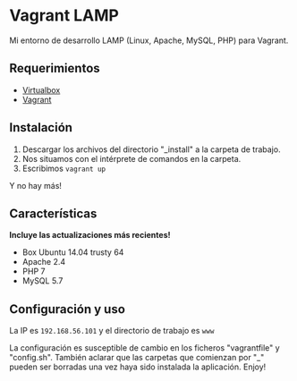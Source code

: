 <h1>Vagrant LAMP</h1>

<p>Mi entorno de desarrollo LAMP (Linux, Apache, MySQL, PHP) para Vagrant.</p> 

<h2>Requerimientos</h2>
<ul>
  <li><a href="https://www.virtualbox.org">Virtualbox</a></li>
  <li><a href="https://www.vagrantup.com">Vagrant</a></li>
</ul>

<h2>Instalación</h2>
<ol>
  <li>Descargar los archivos del directorio "_install" a la carpeta de trabajo.</li>
  <li>Nos situamos con el intérprete de comandos en la carpeta.</li>
  <li>Escribimos  <code>vagrant up</code></li>
</ol>
<p>Y no hay más!</p>

<h2>Características</h2>
<p><b> Incluye las actualizaciones más recientes! </b></p>
<ul>
  <li>Box Ubuntu 14.04 trusty 64</li>
  <li>Apache 2.4</li>
  <li>PHP 7</li>
  <li>MySQL 5.7</li>
</ul>

<h2>Configuración y uso</h2>
<p>La IP es <code>192.168.56.101</code> y el directorio de trabajo es <code>www</code></p>
<p>La configuración es susceptible de cambio en los ficheros "vagrantfile" y "config.sh". También aclarar que las carpetas que comienzan por "_" pueden ser borradas una vez haya sido instalada la aplicación. Enjoy!</p>
